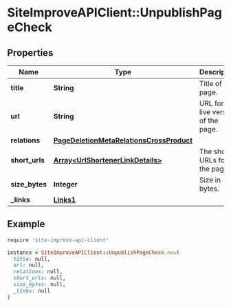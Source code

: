 # SiteImproveAPIClient::UnpublishPageCheck

## Properties

| Name | Type | Description | Notes |
| ---- | ---- | ----------- | ----- |
| **title** | **String** | Title of the page. | [optional] |
| **url** | **String** | URL for the live version of the page. | [optional] |
| **relations** | [**PageDeletionMetaRelationsCrossProduct**](PageDeletionMetaRelationsCrossProduct.md) |  | [optional] |
| **short_urls** | [**Array&lt;UrlShortenerLinkDetails&gt;**](UrlShortenerLinkDetails.md) | The short URLs for the page. | [optional] |
| **size_bytes** | **Integer** | Size in bytes. | [optional] |
| **_links** | [**Links1**](Links1.md) |  | [optional] |

## Example

```ruby
require 'site-improve-api-client'

instance = SiteImproveAPIClient::UnpublishPageCheck.new(
  title: null,
  url: null,
  relations: null,
  short_urls: null,
  size_bytes: null,
  _links: null
)
```

